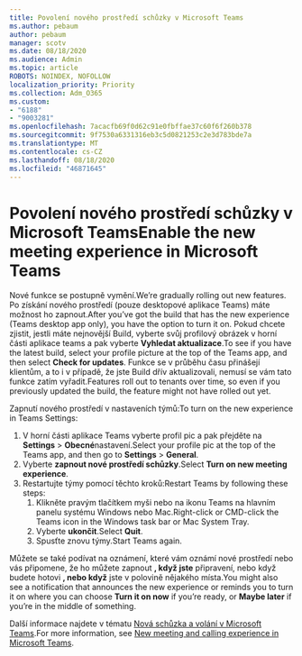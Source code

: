 ```yaml
---
title: Povolení nového prostředí schůzky v Microsoft Teams
ms.author: pebaum
author: pebaum
manager: scotv
ms.date: 08/18/2020
ms.audience: Admin
ms.topic: article
ROBOTS: NOINDEX, NOFOLLOW
localization_priority: Priority
ms.collection: Adm_O365
ms.custom:
- "6188"
- "9003281"
ms.openlocfilehash: 7acacfb69f0d62c91e0fbffae37c60f6f260b378
ms.sourcegitcommit: 9f7530a6331316eb3c5d0821253c2e3d783bde7a
ms.translationtype: MT
ms.contentlocale: cs-CZ
ms.lasthandoff: 08/18/2020
ms.locfileid: "46871645"
---
```

# <a name="enable-the-new-meeting-experience-in-microsoft-teams"></a><span data-ttu-id="8a36f-102">Povolení nového prostředí schůzky v Microsoft Teams</span><span class="sxs-lookup"><span data-stu-id="8a36f-102">Enable the new meeting experience in Microsoft Teams</span></span>

<span data-ttu-id="8a36f-103">Nové funkce se postupně vymění.</span><span class="sxs-lookup"><span data-stu-id="8a36f-103">We’re gradually rolling out new features.</span></span> <span data-ttu-id="8a36f-104">Po získání nového prostředí (pouze desktopové aplikace Teams) máte možnost ho zapnout.</span><span class="sxs-lookup"><span data-stu-id="8a36f-104">After you’ve got the build that has the new experience (Teams desktop app only), you have the option to turn it on.</span></span> <span data-ttu-id="8a36f-105">Pokud chcete zjistit, jestli máte nejnovější Build, vyberte svůj profilový obrázek v horní části aplikace teams a pak vyberte  **Vyhledat aktualizace**.</span><span class="sxs-lookup"><span data-stu-id="8a36f-105">To see if you have the latest build, select your profile picture at the top of the Teams app, and then select  **Check for updates**.</span></span> <span data-ttu-id="8a36f-106">Funkce se v průběhu času přinášejí klientům, a to i v případě, že jste Build dřív aktualizovali, nemusí se vám tato funkce zatím vyřadit.</span><span class="sxs-lookup"><span data-stu-id="8a36f-106">Features roll out to tenants over time, so even if you previously updated the build, the feature might not have rolled out yet.</span></span>  

<span data-ttu-id="8a36f-107">Zapnutí nového prostředí v nastaveních týmů:</span><span class="sxs-lookup"><span data-stu-id="8a36f-107">To turn on the new experience in Teams Settings:</span></span>

1. <span data-ttu-id="8a36f-108">V horní části aplikace Teams vyberte profil pic a pak přejděte na **Settings**  >   **Obecné**nastavení.</span><span class="sxs-lookup"><span data-stu-id="8a36f-108">Select your profile pic at the top of the Teams app, and then go to **Settings** >  **General**.</span></span> 
2. <span data-ttu-id="8a36f-109">Vyberte **zapnout nové prostředí schůzky**.</span><span class="sxs-lookup"><span data-stu-id="8a36f-109">Select **Turn on new meeting experience**.</span></span>
3. <span data-ttu-id="8a36f-110">Restartujte týmy pomocí těchto kroků:</span><span class="sxs-lookup"><span data-stu-id="8a36f-110">Restart Teams by following these steps:</span></span>
    1. <span data-ttu-id="8a36f-111">Klikněte pravým tlačítkem myši nebo na ikonu Teams na hlavním panelu systému Windows nebo Mac.</span><span class="sxs-lookup"><span data-stu-id="8a36f-111">Right-click or CMD-click the Teams icon in the Windows task bar or Mac System Tray.</span></span>
    2. <span data-ttu-id="8a36f-112">Vyberte **ukončit**.</span><span class="sxs-lookup"><span data-stu-id="8a36f-112">Select **Quit**.</span></span>
    3. <span data-ttu-id="8a36f-113">Spusťte znovu týmy.</span><span class="sxs-lookup"><span data-stu-id="8a36f-113">Start Teams again.</span></span>

<span data-ttu-id="8a36f-114">Můžete se také podívat na oznámení, které vám oznámí nové prostředí nebo vás připomene, že ho můžete zapnout  **, když jste**  připravení, nebo když budete hotovi  **, nebo když** jste v polovině nějakého místa.</span><span class="sxs-lookup"><span data-stu-id="8a36f-114">You might also see a notification that announces the new experience or reminds you to turn it on where you can choose  **Turn it on now**  if you’re ready, or  **Maybe later** if you’re in the middle of something.</span></span>  

<span data-ttu-id="8a36f-115">Další informace najdete v tématu [Nová schůzka a volání v Microsoft Teams](https://techcommunity.microsoft.com/t5/microsoft-teams-blog/new-meeting-and-calling-experience-in-microsoft-teams/ba-p/1537581).</span><span class="sxs-lookup"><span data-stu-id="8a36f-115">For more information, see [New meeting and calling experience in Microsoft Teams](https://techcommunity.microsoft.com/t5/microsoft-teams-blog/new-meeting-and-calling-experience-in-microsoft-teams/ba-p/1537581).</span></span>